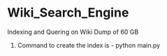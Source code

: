 # Wiki_Search_Engine
Indexing and Quering on Wiki Dump of 60 GB

1) Command to create the index is - python main.py <Data path>
